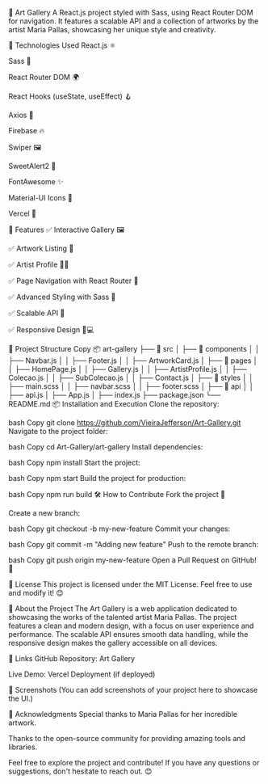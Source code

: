 🎨 Art Gallery
A React.js project styled with Sass, using React Router DOM for navigation. It features a scalable API and a collection of artworks by the artist Maria Pallas, showcasing her unique style and creativity.

🚀 Technologies Used
React.js ⚛️

Sass 🎨

React Router DOM 🌍

React Hooks (useState, useEffect) 🪝

Axios 📡

Firebase 🔥

Swiper 🖼️

SweetAlert2 🍬

FontAwesome ✨

Material-UI Icons 🎨

Vercel 🚀

📌 Features
✅ Interactive Gallery 🖼️

✅ Artwork Listing 🎨

✅ Artist Profile 👩‍🎨

✅ Page Navigation with React Router 🔄

✅ Advanced Styling with Sass 🎨

✅ Scalable API 📡

✅ Responsive Design 📱💻

📂 Project Structure
Copy
📦 art-gallery
├── 📁 src
│   ├── 📁 components
│   │   ├── Navbar.js
│   │   ├── Footer.js
│   │   ├── ArtworkCard.js
│   ├── 📁 pages
│   │   ├── HomePage.js
│   │   ├── Gallery.js
│   │   ├── ArtistProfile.js
│   │   ├── Colecao.js
│   │   ├── SubColecao.js
│   │   ├── Contact.js
│   ├── 📁 styles
│   │   ├── main.scss
│   │   ├── navbar.scss
│   │   ├── footer.scss
│   ├── 📁 api
│   │   ├── api.js
│   ├── App.js
│   ├── index.js
├── package.json
└── README.md
📦 Installation and Execution
Clone the repository:

bash
Copy
git clone https://github.com/VieiraJefferson/Art-Gallery.git
Navigate to the project folder:

bash
Copy
cd Art-Gallery/art-gallery
Install dependencies:

bash
Copy
npm install
Start the project:

bash
Copy
npm start
Build the project for production:

bash
Copy
npm run build
🛠️ How to Contribute
Fork the project 🍴

Create a new branch:

bash
Copy
git checkout -b my-new-feature
Commit your changes:

bash
Copy
git commit -m "Adding new feature"
Push to the remote branch:

bash
Copy
git push origin my-new-feature
Open a Pull Request on GitHub! 🚀

📜 License
This project is licensed under the MIT License. Feel free to use and modify it! 😊

🌟 About the Project
The Art Gallery is a web application dedicated to showcasing the works of the talented artist Maria Pallas. The project features a clean and modern design, with a focus on user experience and performance. The scalable API ensures smooth data handling, while the responsive design makes the gallery accessible on all devices.

🔗 Links
GitHub Repository: Art Gallery

Live Demo: Vercel Deployment (if deployed)

📸 Screenshots
(You can add screenshots of your project here to showcase the UI.)

🙏 Acknowledgments
Special thanks to Maria Pallas for her incredible artwork.

Thanks to the open-source community for providing amazing tools and libraries.

Feel free to explore the project and contribute! If you have any questions or suggestions, don't hesitate to reach out. 😊
